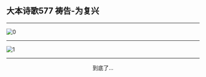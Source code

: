 
## 大本诗歌577 祷告-为复兴
        
<div id="aplayer0"></div>

---

<img alt="0" data-original="https://cdn.jsdelivr.net/gh/k34869/shi/data/d0576/0">

---

<img alt="1" data-original="https://cdn.jsdelivr.net/gh/k34869/shi/data/d0576/1">

---

<p style="text-align: center">到底了...</p>

<script src="/js/dist-view.js"></script>

<script>
MAIN.id = 'd0576';
        
const ap0 = new APlayer({
    container: document.getElementById('aplayer0'),
    volume: 1,
    loop: 'none',
    preload: 'none',
    audio: [{
        name: '大本诗歌577.mp3',
        artist: '大本诗歌',
        url: 'https://res.wx.qq.com/voice/getvoice?mediaid=MzI0NTk3MDM5M18yMjQ3NDk0Nzky',
        cover: '/favicon'
    }]
});
</script>
